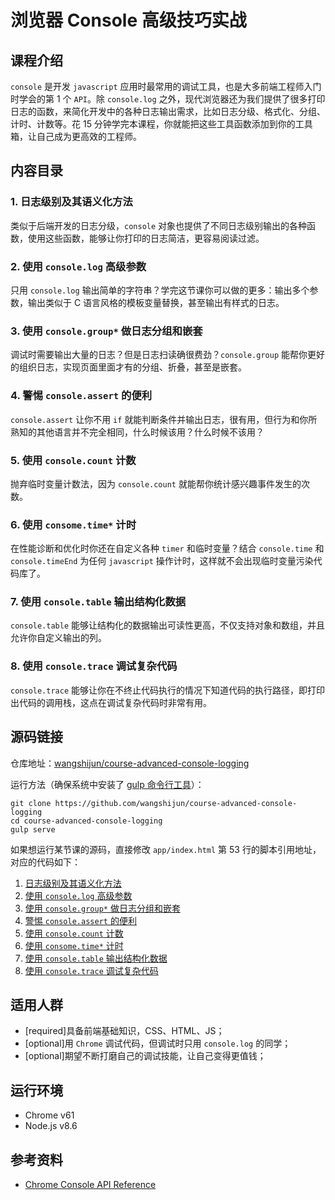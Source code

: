 # 浏览器 Console 高级技巧实战

## 课程介绍

`console` 是开发 `javascript` 应用时最常用的调试工具，也是大多前端工程师入门时学会的第 1 个 `API`。除 `console.log` 之外，现代浏览器还为我们提供了很多打印日志的函数，来简化开发中的各种日志输出需求，比如日志分级、格式化、分组、计时、计数等。花 15 分钟学完本课程，你就能把这些工具函数添加到你的工具箱，让自己成为更高效的工程师。

## 内容目录

### 1. 日志级别及其语义化方法

类似于后端开发的日志分级，`console` 对象也提供了不同日志级别输出的各种函数，使用这些函数，能够让你打印的日志简洁，更容易阅读过滤。

### 2. 使用 `console.log` 高级参数

只用 `console.log` 输出简单的字符串？学完这节课你可以做的更多：输出多个参数，输出类似于 C 语言风格的模板变量替换，甚至输出有样式的日志。

### 3. 使用 `console.group*` 做日志分组和嵌套

调试时需要输出大量的日志？但是日志扫读确很费劲？`console.group` 能帮你更好的组织日志，实现页面里面才有的分组、折叠，甚至是嵌套。

### 4. 警惕 `console.assert` 的便利

`console.assert` 让你不用 `if` 就能判断条件并输出日志，很有用，但行为和你所熟知的其他语言并不完全相同，什么时候该用？什么时候不该用？

### 5. 使用 `console.count` 计数

抛弃临时变量计数法，因为 `console.count` 就能帮你统计感兴趣事件发生的次数。

### 6. 使用 `consome.time*` 计时

在性能诊断和优化时你还在自定义各种 `timer` 和临时变量？结合 `console.time` 和 `console.timeEnd` 为任何 `javascript` 操作计时，这样就不会出现临时变量污染代码库了。

### 7. 使用 `console.table` 输出结构化数据

`console.table` 能够让结构化的数据输出可读性更高，不仅支持对象和数组，并且允许你自定义输出的列。

### 8. 使用 `console.trace` 调试复杂代码

`console.trace` 能够让你在不终止代码执行的情况下知道代码的执行路径，即打印出代码的调用栈，这点在调试复杂代码时非常有用。

## 源码链接

仓库地址：[wangshijun/course-advanced-console-logging](https://github.com/wangshijun/course-advanced-console-logging)

运行方法（确保系统中安装了 [gulp 命令行工具](https://gulpjs.com/)）：

```shell
git clone https://github.com/wangshijun/course-advanced-console-logging
cd course-advanced-console-logging
gulp serve
```

如果想运行某节课的源码，直接修改 `app/index.html` 第 53 行的脚本引用地址，对应的代码如下：

1. [日志级别及其语义化方法](https://github.com/wangshijun/course-advanced-console-logging/commit/61acb0fbd40da1eb4d3a654c24912ee7fb5f90ac)
1. [使用 `console.log` 高级参数](https://github.com/wangshijun/course-advanced-console-logging/commit/0f6b7e52bff5f30e27d2516caf359679d160df2e)
1. [使用 `console.group*` 做日志分组和嵌套](https://github.com/wangshijun/course-advanced-console-logging/commit/31b0228817e106eea2f26119af96066c44296810)
1. [警惕 `console.assert` 的便利](https://github.com/wangshijun/course-advanced-console-logging/commit/9ff39b6f89b65ce97f755edcd9d46ba84b51e086)
1. [使用 `console.count` 计数](https://github.com/wangshijun/course-advanced-console-logging/commit/d31bdc334b29f6a9d08761dcf8afb62d94da14fc)
1. [使用 `consome.time*` 计时](https://github.com/wangshijun/course-advanced-console-logging/commit/9742501d8261649670c1ff24a9b2b75c83ae90ca)
1. [使用 `console.table` 输出结构化数据](https://github.com/wangshijun/course-advanced-console-logging/commit/ae01045e45887781f5e3c5118b98caffb7f52ed8)
1. [使用 `console.trace` 调试复杂代码](https://github.com/wangshijun/course-advanced-console-logging/commit/508bd9e9a1618f49f265c9167ef5b3edd1b0eb41)

## 适用人群

* [required]具备前端基础知识，CSS、HTML、JS；
* [optional]用 `Chrome` 调试代码，但调试时只用 `console.log` 的同学；
* [optional]期望不断打磨自己的调试技能，让自己变得更值钱；

## 运行环境

* Chrome v61
* Node.js v8.6

## 参考资料

* [Chrome Console API Reference](https://developers.google.com/web/tools/chrome-devtools/console/console-reference)
